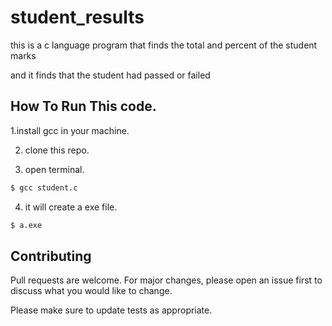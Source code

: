 # student_results
this is a c language program that finds the total and percent of the student marks

and it finds that the student had passed or failed

## How To Run This code.

1.install gcc in your machine.

2. clone this repo.

3. open terminal.
```bash
$ gcc student.c
```
4. it will create a exe file.
```bash
$ a.exe
```
## Contributing
Pull requests are welcome. For major changes, please open an issue first to discuss what you would like to change.

Please make sure to update tests as appropriate.


